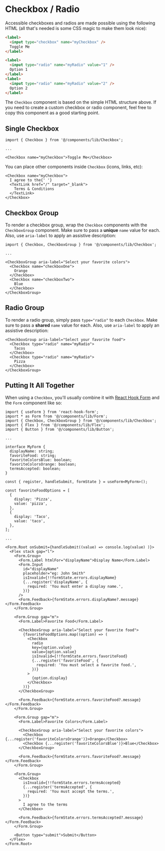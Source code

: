 # Checkbox / Radio

Accessible checkboxes and radios are made possible using the following HTML (all that's needed is some CSS magic to make them look nice):

```html
<label>
  <input type="checkbox" name="myCheckbox" />
  Toggle Me
</label>
```

```html
<label>
  <input type="radio" name="myRadio" value="1" />
  Option 1
</label>
<label>
  <input type="radio" name="myRadio" value="2" />
  Option 2
</label>
```

The `Checkbox` component is based on the simple HTML structure above. If you need to create a custom checkbox or radio component, feel free to copy this component as a good starting point.

## Single Checkbox

```tsx
import { Checkbox } from '@/components/lib/Checkbox';

...

<Checkbox name="myCheckbox">Toggle Me</Checkbox>
```

You can place other components inside `Checkbox` (icons, links, etc):

```tsx
<Checkbox name="myCheckbox">
  I agree to the{' '}
  <TextLink href="/" target="_blank">
    Terms & Conditions
  </TextLink>
</Checkbox>
```

## Checkbox Group

To render a checkbox group, wrap the `Checkbox` components with the `CheckboxGroup` component. Make sure to pass a **unique** `name` value for each. Also, use `aria-label` to apply an assistive description:

```tsx
import { Checkbox, CheckboxGroup } from '@/components/lib/Checkbox';

...

<CheckboxGroup aria-label="Select your favorite colors">
  <Checkbox name="checkboxOne">
    Orange
  </Checkbox>
  <Checkbox name="checkboxTwo">
    Blue
  </Checkbox>
</CheckboxGroup>
```

## Radio Group

To render a radio group, simply pass `type="radio"` to each `Checkbox`. Make sure to pass a **shared** `name` value for each. Also, use `aria-label` to apply an assistive description:

```tsx
<CheckboxGroup aria-label="Select your favorite food">
  <Checkbox type="radio" name="myRadio">
    Tacos
  </Checkbox>
  <Checkbox type="radio" name="myRadio">
    Pizza
  </Checkbox>
</CheckboxGroup>
```

## Putting It All Together

When using a `Checkbox`, you'll usually combine it with [React Hook Form](https://react-hook-form.com/) and the `Form` component like so:

```tsx
import { useForm } from 'react-hook-form';
import * as Form from '@/components/lib/Form';
import { Checkbox, CheckboxGroup } from '@/components/lib/Checkbox';
import { Flex } from '@/components/lib/Flex';
import { Button } from '@/components/lib/Button';

...

interface MyForm {
  displayName: string;
  favoriteFood: string;
  favoriteColorsBlue: boolean;
  favoriteColorsOrange: boolean;
  termsAccepted: boolean;
}

const { register, handleSubmit, formState } = useForm<MyForm>();

const favoriteFoodOptions = [
  {
    display: 'Pizza',
    value: 'pizza',
  },
  {
    display: 'Taco',
    value: 'taco',
  },
];

...

<Form.Root onSubmit={handleSubmit((value) => console.log(value) )}>
  <Flex stack gap="l">
    <Form.Group>
      <Form.Label htmlFor="displayName">Display Name</Form.Label>
      <Form.Input
        id="displayName"
        placeholder="eg: John Smith"
        isInvalid={!!formState.errors.displayName}
        {...register('displayName', {
          required: 'You must enter a display name.',
        })}
      />
      <Form.Feedback>{formState.errors.displayName?.message}</Form.Feedback>
    </Form.Group>

    <Form.Group gap="m">
      <Form.Label>Favorite Food</Form.Label>

      <CheckboxGroup aria-label="Select your favorite food">
        {favoriteFoodOptions.map((option) => (
          <Checkbox
            radio
            key={option.value}
            value={option.value}
            isInvalid={!!formState.errors.favoriteFood}
            {...register('favoriteFood', {
              required: 'You must select a favorite food.',
            })}
          >
            {option.display}
          </Checkbox>
        ))}
      </CheckboxGroup>

      <Form.Feedback>{formState.errors.favoriteFood?.message}</Form.Feedback>
    </Form.Group>

    <Form.Group gap="m">
      <Form.Label>Favorite Colors</Form.Label>

      <CheckboxGroup aria-label="Select your favorite colors">
        <Checkbox {...register('favoriteColorsOrange')}>Orange</Checkbox>
        <Checkbox {...register('favoriteColorsBlue')}>Blue</Checkbox>
      </CheckboxGroup>

      <Form.Feedback>{formState.errors.favoriteFood?.message}</Form.Feedback>
    </Form.Group>

    <Form.Group>
      <Checkbox
        isInvalid={!!formState.errors.termsAccepted}
        {...register('termsAccepted', {
          required: 'You must accept the terms.',
        })}
      >
        I agree to the terms
      </Checkbox>

      <Form.Feedback>{formState.errors.termsAccepted?.message}</Form.Feedback>
    </Form.Group>

    <Button type="submit">Submit</Button>
  </Flex>
</Form.Root>
```
